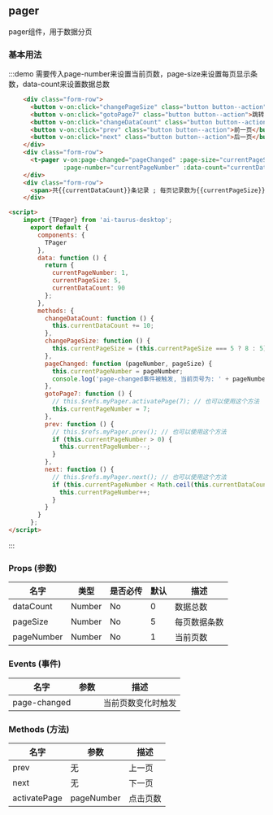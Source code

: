 <script>
  import {TPager} from 'ai-taurus-desktop';
  export default {
    components: {
      TPager
    },
    data: function () {
      return {
        currentPageNumber: 1,
        currentPageSize: 5,
        currentDataCount: 90
      };
    },
    methods: {
      changeDataCount: function () {
        this.currentDataCount += 10;
      },
      changePageSize: function () {
        this.currentPageSize = (this.currentPageSize === 5 ? 8 : 5);
      },
      pageChanged: function (pageNumber, pageSize) {
        this.currentPageNumber = pageNumber;
        console.log('page-changed事件被触发, 当前页号为: ' + pageNumber + '; 每页显示记录数为: ' + pageSize);
      },
      gotoPage7: function () {
        // this.$refs.myPager.activatePage(7); // 也可以使用这个方法
        this.currentPageNumber = 7;
      },
      prev: function () {
        // this.$refs.myPager.prev(); // 也可以使用这个方法
        if (this.currentPageNumber > 0) {
          this.currentPageNumber--;
        }
      },
      next: function () {
        // this.$refs.myPager.next(); // 也可以使用这个方法
        if (this.currentPageNumber < Math.ceil(this.currentDataCount / this.currentPageSize) + 1) {
          this.currentPageNumber++;
        }
      }
    }
  };
</script>

## pager

pager组件，用于数据分页

### 基本用法

:::demo  需要传入page-number来设置当前页数，page-size来设置每页显示条数，data-count来设置数据总数

```html
    <div class="form-row">
      <button v-on:click="changePageSize" class="button button--action">每页记录数改为{{currentPageSize === 5 ? 8 : 5}}条</button>
      <button v-on:click="gotoPage7" class="button button--action">跳转到第7页</button>
      <button v-on:click="changeDataCount" class="button button--action">增加10条记录</button>
      <button v-on:click="prev" class="button button--action">前一页</button>
      <button v-on:click="next" class="button button--action">后一页</button>
    </div>
    <div class="form-row">
      <t-pager v-on:page-changed="pageChanged" :page-size="currentPageSize"
               :page-number="currentPageNumber" :data-count="currentDataCount" ref="myPager"></t-pager>
    </div>
    <div class="form-row">
      <span>共{{currentDataCount}}条记录 ; 每页记录数为{{currentPageSize}}条 ; 当前是第 {{currentPageNumber}} 页</span>
    </div>

<script>
    import {TPager} from 'ai-taurus-desktop';
      export default {
        components: {
          TPager
        },
        data: function () {
          return {
            currentPageNumber: 1,
            currentPageSize: 5,
            currentDataCount: 90
          };
        },
        methods: {
          changeDataCount: function () {
            this.currentDataCount += 10;
          },
          changePageSize: function () {
            this.currentPageSize = (this.currentPageSize === 5 ? 8 : 5);
          },
          pageChanged: function (pageNumber, pageSize) {
            this.currentPageNumber = pageNumber;
            console.log('page-changed事件被触发, 当前页号为: ' + pageNumber + '; 每页显示记录数为: ' + pageSize);
          },
          gotoPage7: function () {
            // this.$refs.myPager.activatePage(7); // 也可以使用这个方法
            this.currentPageNumber = 7;
          },
          prev: function () {
            // this.$refs.myPager.prev(); // 也可以使用这个方法
            if (this.currentPageNumber > 0) {
              this.currentPageNumber--;
            }
          },
          next: function () {
            // this.$refs.myPager.next(); // 也可以使用这个方法
            if (this.currentPageNumber < Math.ceil(this.currentDataCount / this.currentPageSize) + 1) {
              this.currentPageNumber++;
            }
          }
        }
      };
</script>
```
:::


### Props \(参数\)

| 名字 | 类型 | 是否必传 | 默认 | 描述 |
| --- | --- | --- | --- | --- |
| dataCount | Number| No | 0 | 数据总数 |
| pageSize | Number | No  | 5 | 每页数据条数|
| pageNumber | Number | No | 1 | 当前页数 |


### Events \(事件\)

| 名字 | 参数 | 描述 |
| --- | --- | --- |
| page-changed |  | 当前页数变化时触发|

### Methods \(方法\)

| 名字 | 参数 | 描述 |
| --- | --- | --- |
| prev | 无 | 上一页 |
| next | 无 | 下一页 |
| activatePage | pageNumber | 点击页数 |
